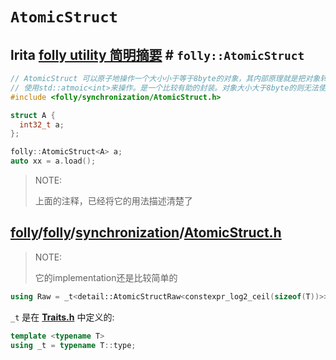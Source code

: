 # `AtomicStruct`



## lrita [folly utility 简明摘要](https://lrita.github.io/2021/06/11/cpp-folly-utility/) # `folly::AtomicStruct`

```C++
// AtomicStruct 可以原子地操作一个大小小于等于8byte的对象，其内部原理就是把对象转换成对应大小的int类型，
// 使用std::atmoic<int>来操作。是一个比较有助的封装。对象大小大于8byte的则无法使用该封装。
#include <folly/synchronization/AtomicStruct.h>

struct A {
  int32_t a;
};

folly::AtomicStruct<A> a;
auto xx = a.load();
```

> NOTE: 
>
> 上面的注释，已经将它的用法描述清楚了



## [folly](https://github.com/facebook/folly)/[folly](https://github.com/facebook/folly/tree/main/folly)/[synchronization](https://github.com/facebook/folly/tree/main/folly/synchronization)/[**AtomicStruct.h**](https://github.com/facebook/folly/blob/main/folly/synchronization/AtomicStruct.h)

> NOTE: 
>
> 它的implementation还是比较简单的



```C++
using Raw = _t<detail::AtomicStructRaw<constexpr_log2_ceil(sizeof(T))>>;
```

`_t` 是在 [**Traits.h**](https://github.com/facebook/folly/blob/main/folly/Traits.h) 中定义的:

```C++
template <typename T>
using _t = typename T::type;
```



